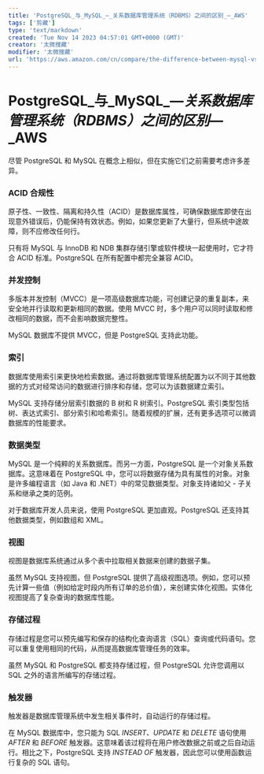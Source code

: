 ```yaml
---
title: 'PostgreSQL_与_MySQL_—_关系数据库管理系统（RDBMS）之间的区别_—_AWS'
tags: ['剪藏']
type: 'text/markdown'
created: 'Tue Nov 14 2023 04:57:01 GMT+0000 (GMT)'
creator: '太微搜藏'
modifier: '太微搜藏'
url: 'https://aws.amazon.com/cn/compare/the-difference-between-mysql-vs-postgresql/'
---
```


# PostgreSQL_与_MySQL_—_关系数据库管理系统（RDBMS）之间的区别_—_AWS

尽管 PostgreSQL 和 MySQL 在概念上相似，但在实施它们之前需要考虑许多差异。

### **ACID 合规性**

原子性、一致性、隔离和持久性（ACID）是数据库属性，可确保数据库即使在出现意外错误后，仍能保持有效状态。例如，如果您更新了大量行，但系统中途故障，则不应修改任何行。

只有将 MySQL 与 InnoDB 和 NDB 集群存储引擎或软件模块一起使用时，它才符合 ACID 标准。PostgreSQL 在所有配置中都完全兼容 ACID。

### **并发控制**

多版本并发控制（MVCC）是一项高级数据库功能，可创建记录的重复副本，来安全地并行读取和更新相同的数据。使用 MVCC 时，多个用户可以同时读取和修改相同的数据，而不会影响数据完整性。

MySQL 数据库不提供 MVCC，但是 PostgreSQL 支持此功能。

### **索引**

数据库使用索引来更快地检索数据。通过将数据库管理系统配置为以不同于其他数据的方式对经常访问的数据进行排序和存储，您可以为该数据建立索引。

MySQL 支持存储分层索引数据的 B 树和 R 树索引。PostgreSQL 索引类型包括树、表达式索引、部分索引和哈希索引。随着规模的扩展，还有更多选项可以微调数据库的性能要求。

### **数据类型**

MySQL 是一个纯粹的关系数据库。而另一方面，PostgreSQL 是一个对象关系数据库。这意味着在 PostgreSQL 中，您可以将数据存储为具有属性的对象。对象是许多编程语言（如 Java 和 .NET）中的常见数据类型。对象支持诸如父 - 子关系和继承之类的范例。

对于数据库开发人员来说，使用 PostgreSQL 更加直观。PostgreSQL 还支持其他数据类型，例如数组和 XML。

### **视图**

视图是数据库系统通过从多个表中拉取相关数据来创建的数据子集。

虽然 MySQL 支持视图，但 PostgreSQL 提供了高级视图选项。例如，您可以预先计算一些值（例如给定时段内所有订单的总价值），来创建实体化视图。实体化视图提高了复杂查询的数据库性能。

### **存储过程**

存储过程是您可以预先编写和保存的结构化查询语言（SQL）查询或代码语句。您可以重复使用相同的代码，从而提高数据库管理任务的效率。

虽然 MySQL 和 PostgreSQL 都支持存储过程，但 PostgreSQL 允许您调用以 SQL 之外的语言所编写的存储过程。

### **触发器**

触发器是数据库管理系统中发生相关事件时，自动运行的存储过程。

在 MySQL 数据库中，您只能为 SQL *INSERT*、*UPDATE* 和 *DELETE* 语句使用 *AFTER* 和 *BEFORE* 触发器。这意味着该过程将在用户修改数据之前或之后自动运行。相比之下，PostgreSQL 支持 *INSTEAD OF* 触发器，因此您可以使用函数运行复杂的 SQL 语句。
